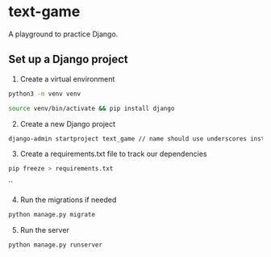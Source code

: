 # text-game
A playground to practice Django.

## Set up a Django project

1. Create a virtual environment

```bash
python3 -m venv venv

source venv/bin/activate && pip install django
```

2. Create a new Django project

```bash
django-admin startproject text_game // name should use underscores instead of hyphens
```

3. Create a requirements.txt file to track our dependencies

```bash
pip freeze > requirements.txt
```
``

4. Run the migrations if needed

```bash
python manage.py migrate
```

5. Run the server

```bash
python manage.py runserver
```








